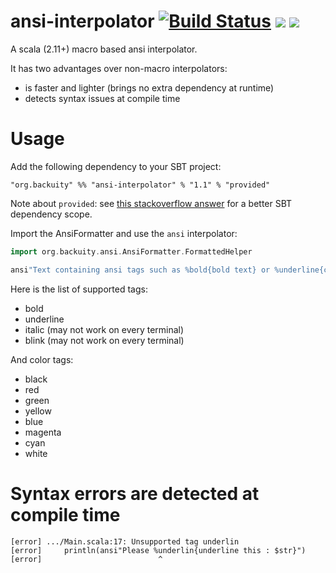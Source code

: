 ansi-interpolator [![Build Status](https://travis-ci.org/backuity/ansi-interpolator.png?branch=master)](https://travis-ci.org/backuity/ansi-interpolator) [<img src="https://img.shields.io/maven-central/v/org.backuity/ansi-interpolator_2.11*.svg?label=latest%20release%20for%202.11"/>](http://search.maven.org/#search%7Cga%7C1%7Cg%3Aorg.backuity%20a%3Aansi-interpolator_2.11*) [<img src="https://img.shields.io/maven-central/v/org.backuity/ansi-interpolator_2.12*.svg?label=latest%20release%20for%202.12"/>](http://search.maven.org/#search%7Cga%7C1%7Cg%3Aorg.backuity%20a%3Aansi-interpolator_2.12*)
=================

A scala (2.11+) macro based ansi interpolator.

It has two advantages over non-macro interpolators:
   - is faster and lighter (brings no extra dependency at runtime)
   - detects syntax issues at compile time

# Usage

Add the following dependency to your SBT project:

    "org.backuity" %% "ansi-interpolator" % "1.1" % "provided"

Note about `provided`: see [this stackoverflow answer](http://stackoverflow.com/questions/21515325/add-a-compile-time-only-dependency-in-sbt#answer-21516954)
      for a better SBT dependency scope.

Import the AnsiFormatter and use the `ansi` interpolator:

```scala
import org.backuity.ansi.AnsiFormatter.FormattedHelper

ansi"Text containing ansi tags such as %bold{bold text} or %underline{can be %yellow{nested}}"
```

Here is the list of supported tags:
 - bold
 - underline
 - italic (may not work on every terminal)
 - blink (may not work on every terminal)

And color tags:
 - black
 - red
 - green
 - yellow
 - blue
 - magenta
 - cyan
 - white

# Syntax errors are detected at compile time

```
[error] .../Main.scala:17: Unsupported tag underlin
[error]     println(ansi"Please %underlin{underline this : $str}")
[error]                          ^
```